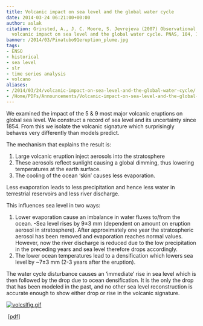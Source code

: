 ```yaml
---
title: Volcanic impact on sea level and the global water cycle
date: 2014-03-24 06:21:00+00:00
author: aslak
citation: Grinsted, A., J. C. Moore, S. Jevrejeva (2007) Observational evidence for
  volcanic impact on sea level and the global water cycle. PNAS, 104, 19730-19734.
banner: /2014/03/Pinatubo91eruption_plume.jpg
tags:
- ENSO
- historical
- sea level
- slr
- time series analysis
- volcano
aliases:
- /2014/03/24/volcanic-impact-on-sea-level-and-the-global-water-cycle/
- /Home/PDFs/Announcements/Volcanic-impact-on-sea-level-and-the-global-water-cycle
---
```


We examined the impact of the 5 & 9 most major volcanic eruptions on global sea level. We construct a record of sea level and its uncertainty since 1854. From this we isolate the volcanic signature which surprisingly behaves very differently than models predict.
<!--more-->
The mechanism that explains the result is:

  1. Large volcanic eruption inject aerosols into the stratosphere
  2. These aerosols reflect sunlight causing a global dimming, thus lowering temperatures at the earth surface.
  3. The cooling of the ocean ‘skin’ causes less evaporation.

Less evaporation leads to less precipitation and hence less water in terrestrial reservoirs and less river discharge.

This influences sea level in two ways:

  1. Lower evaporation cause an imbalance in water fluxes to/from the ocean. -Sea level rises by 9±3 mm (dependent on amount on eruption aerosol in stratosphere). After approximately one year the stratospheric aerosol has been removed and evaporation reaches normal values. However, now the river discharge is reduced due to the low precipitation in the preceding years and sea level therefore drops accordingly.
  2. The lower ocean temperatures lead to a densification which lowers sea level by ~7±3 mm (2-3 years after the eruption).

The water cycle disturbance causes an ‘immediate’ rise in sea level which is then followed by the drop due to ocean densification. It is the only the drop that has been modeled in the past, and no other sea level reconstruction is accurate enough to show either drop or rise in the volcanic signature.

[![volcslfig.gif](/publication/2014/volcslfig-300x239.gif)](/publication/2014/volcslfig.gif)



 [[pdf](/pdf/grinsted-pnas07-volcanoes-and-sea-level-small.pdf)]